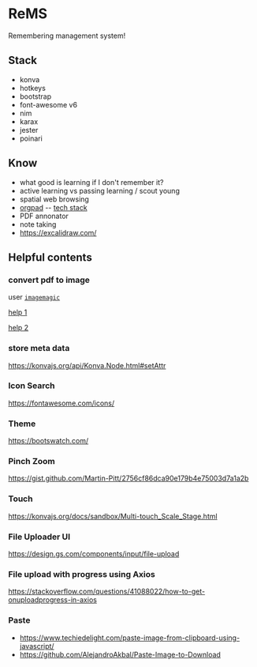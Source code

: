 # ReMS
Remembering management system!


## Stack
- konva
- hotkeys
- bootstrap
- font-awesome v6
- nim
- karax
- jester
- poinari


## Know
- what good is learning if I don't remember it?
- active learning vs passing learning / scout young
- spatial web browsing
- [orgpad](https://orgpad.com/) -- [tech stack](https://orgpad.com/o/Cx0toaAblKpKUSZasDxsxK?token=DtN36_XBJGqKhdJk2pwl1Z)
- PDF annonator
- note taking
- https://excalidraw.com/

## Helpful contents

### convert pdf to image
user [`imagemagic`](https://linuxhint.com/imagemagick-convert-pdf-png/)

[help 1](https://stackoverflow.com/questions/32466112/imagemagick-convert-pdf-to-jpeg-failedtoexecutecommand-gswin32c-exe-pdfdel)

[help 2](https://imagemagick.org/Usage/windows/#conversion)

### store meta data
https://konvajs.org/api/Konva.Node.html#setAttr

### Icon Search
https://fontawesome.com/icons/

### Theme
https://bootswatch.com/

### Pinch Zoom
https://gist.github.com/Martin-Pitt/2756cf86dca90e179b4e75003d7a1a2b

### Touch
https://konvajs.org/docs/sandbox/Multi-touch_Scale_Stage.html

### File Uploader UI
https://design.gs.com/components/input/file-upload

### File upload with progress using Axios
https://stackoverflow.com/questions/41088022/how-to-get-onuploadprogress-in-axios
 
### Paste
- https://www.techiedelight.com/paste-image-from-clipboard-using-javascript/
- https://github.com/AlejandroAkbal/Paste-Image-to-Download
